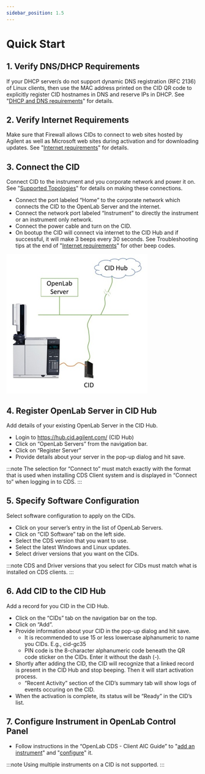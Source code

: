 ```yaml
---
sidebar_position: 1.5
---
```


# Quick Start

## 1. Verify DNS/DHCP Requirements
If your DHCP server/s do not support dynamic DNS registration (RFC 2136) of Linux clients, then use the MAC address printed on the CID QR code to explicitly register CID hostnames in DNS and reserve IPs in DHCP. See "[DHCP and DNS requirements](requirements#dhcp-and-dns-requirements)" for details.

## 2. Verify Internet Requirements
Make sure that Firewall allows CIDs to connect to web sites hosted by Agilent as well as Microsoft web sites during activation and for downloading updates. See "[Internet requirements](requirements#internet-requirements)" for details.

## 3. Connect the CID
Connect CID to the instrument and you corporate network and power it on. See "[Supported Topologies](requirements#supported-topologies)" for details on making these connections.

- Connect the port labeled “Home” to the corporate network which connects the CID to the OpenLab Server and the internet.
- Connect the network port labeled “Instrument” to directly the instrument or an instrument only network.
-	Connect the power cable and turn on the CID.
-	On bootup the CID will connect via internet to the CID Hub and if successful, it will make 3 beeps every 30 seconds. See Troubleshooting tips at the end of "[Internet requirements](requirements#internet-requirements)" for other beep codes.

![CID layout](./img/layout-1.jpg)

## 4. Register OpenLab Server in CID Hub
Add details of your existing OpenLab Server in the CID Hub.
- Login to https://hub.cid.agilent.com/ (CID Hub)
- Click on “OpenLab Servers” from the navigation bar.
- Click on “Register Server”
- Provide details about your server in the pop-up dialog and hit save.

:::note
The selection for “Connect to” must match exactly with the format that is used when installing CDS Client system and is displayed in “Connect to” when logging in to CDS.
:::

## 5. Specify Software Configuration
Select software configuration to apply on the CIDs.
- Click on your server’s entry in the list of OpenLab Servers.
- Click on “CID Software” tab on the left side.
- Select the CDS version that you want to use.
- Select the latest Windows and Linux updates.
- Select driver versions that you want on the CIDs.

:::note
CDS and Driver versions that you select for CIDs must match what is installed on CDS clients.
:::

## 6. Add CID to the CID Hub
Add a record for you CID in the CID Hub.
- Click on the “CIDs” tab on the navigation bar on the top.
- Click on “Add”.
- Provide information about your CID in the pop-up dialog and hit save.
  - It is recommended to use 15 or less lowercase alphanumeric to name you CIDs. E.g., cid-gc35
  - PIN code is the 8-character alphanumeric code beneath the QR code sticker on the CIDs. Enter it without the dash (-).
- Shortly after adding the CID, the CID will recognize that a linked record is present in the CID Hub and stop beeping. Then it will start activation process. 
  - “Recent Activity” section of the CID’s summary tab will show logs of events occuring on the CID.
-	When the activation is complete, its status will be “Ready” in the CID’s list.

## 7. Configure Instrument in OpenLab Control Panel
- Follow instructions in the “OpenLab CDS - Client AIC Guide” to "[add an instrument](https://openlab.help.agilent.com/en/index.htm#t=mergedProjects%2FControlPanel%2FAddInstrument.htm)" and "[configure](https://openlab.help.agilent.com/en/index.htm#t=mergedProjects%2FControlPanel%2FConfigure_instrument.htm)" it.

:::note
Using multiple instruments on a CID is not supported.
:::
